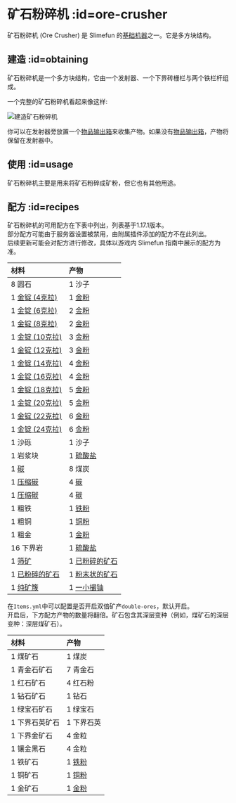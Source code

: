 # 矿石粉碎机 :id=ore-crusher

矿石粉碎机 (Ore Crusher) 是 Slimefun 的[基础机器](/Basic-Machines)之一。它是多方块结构。

## 建造 :id=obtaining

矿石粉碎机是一个多方块结构，它由一个发射器、一个下界砖栅栏与两个铁栏杆组成。

一个完整的矿石粉碎机看起来像这样:

![建造矿石粉碎机](https://cdn.jsdelivr.net/gh/Slimefun/Wiki@master/images/multiblock-ore-crusher.png ':size=50%')

你可以在发射器旁放置一个[物品输出箱](/Output-Chest)来收集产物。如果没有[物品输出箱](/Output-Chest)，产物将保留在发射器中。

## 使用 :id=usage

矿石粉碎机主要是用来将矿石粉碎成矿粉，但它也有其他用途。

## 配方 :id=recipes

矿石粉碎机的可用配方在下表中列出，列表基于1.17.1版本。  
部分配方可能由于服务器设置被禁用，由附属插件添加的配方不在此列出。  
后续更新可能会对配方进行修改，具体以游戏内 Slimefun 指南中展示的配方为准。

| 材料 | 产物 |
| :-- | :-- |
| 8 圆石 | 1 沙子 |
| 1 [金锭 (4克拉)](/Gold-Ingot) | 1 [金粉](/Gold-Dust) |
| 1 [金锭 (6克拉)](/Gold-Ingot) | 2 [金粉](/Gold-Dust) |
| 1 [金锭 (8克拉)](/Gold-Ingot) | 2 [金粉](/Gold-Dust) |
| 1 [金锭 (10克拉)](/Gold-Ingot) | 3 [金粉](/Gold-Dust) |
| 1 [金锭 (12克拉)](/Gold-Ingot) | 3 [金粉](/Gold-Dust) |
| 1 [金锭 (14克拉)](/Gold-Ingot) | 4 [金粉](/Gold-Dust) |
| 1 [金锭 (16克拉)](/Gold-Ingot) | 4 [金粉](/Gold-Dust) |
| 1 [金锭 (18克拉)](/Gold-Ingot) | 5 [金粉](/Gold-Dust) |
| 1 [金锭 (20克拉)](/Gold-Ingot) | 5 [金粉](/Gold-Dust) |
| 1 [金锭 (22克拉)](/Gold-Ingot) | 6 [金粉](/Gold-Dust) |
| 1 [金锭 (24克拉)](/Gold-Ingot) | 6 [金粉](/Gold-Dust) |
| 1 沙砾 | 1 沙子 |
| 1 岩浆块 | 1 [硫酸盐](/Sulfate) |
| 1 [碳](/Carbon) | 8 煤炭 |
| 1 [压缩碳](/Carbon) | 4 [碳](/Carbon) |
| 1 [压缩碳](/Carbon) | 4 [碳](/Carbon) |
| 1 粗铁 | 1 [铁粉](/Iron-Dust) |
| 1 粗铜 | 1 [铜粉](/Copper-Dust) |
| 1 粗金 | 1 [金粉](/Gold-Dust) |
| 16 下界岩 | 1 [硫酸盐](/Sulfate) |
| 1 [筛矿](/Sifted-Ore) | 1 [已粉碎的矿石](/Small-Chunk-of-Uranium) |
| 1 [已粉碎的矿石](/Small-Chunk-of-Uranium) | 1 [粉末状的矿石](/Small-Chunk-of-Uranium) |
| 1 [纯矿簇](/Small-Chunk-of-Uranium) | 1 [一小撮铀](/Small-Chunk-of-Uranium) |

在`Items.yml`中可以配置是否开启双倍矿产`double-ores`，默认开启。  
开启后，下方配方产物的数量将翻倍。矿石包含其深层变种（例如，煤矿石的深层变种：深层煤矿石）。

| 材料 | 产物 |
| :-- | :-- |
| 1 煤矿石 | 1 煤炭 |
| 1 青金石矿石 | 7 青金石 |
| 1 红石矿石 | 4 红石粉 |
| 1 钻石矿石 | 1 钻石 |
| 1 绿宝石矿石 | 1 绿宝石 |
| 1 下界石英矿石 | 1 下界石英 |
| 1 下界金矿石 | 4 金粒 |
| 1 镶金黑石 | 4 金粒 |
| 1 铁矿石 | 1 [铁粉](/Iron-Dust) |
| 1 铜矿石 | 1 [铜粉](/Copper-Dust) |
| 1 金矿石 | 1 [金粉](/Gold-Dust) |

